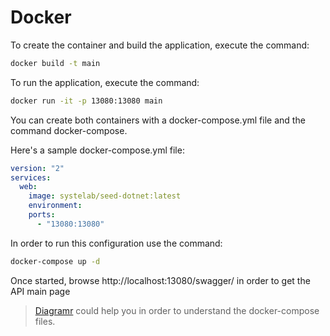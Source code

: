 # Docker

To create the container and build the application, execute the command:

```bash
docker build -t main
```

To run the application, execute the command:

```bash
docker run -it -p 13080:13080 main
```

You can create both containers with a docker-compose.yml file and the command docker-compose.

Here's a sample docker-compose.yml file:

```yaml
version: "2"
services:
  web:
    image: systelab/seed-dotnet:latest
    environment:
    ports:
      - "13080:13080"
```

In order to run this configuration use the command:

```bash
docker-compose up -d
```

Once started, browse http://localhost:13080/swagger/ in order to get the API main page

> [Diagramr](http://diagramr.inventage.com/) could help you in order to understand the docker-compose files.
